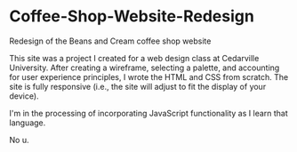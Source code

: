 # Coffee-Shop-Website-Redesign
Redesign of the Beans and Cream coffee shop website

This site was a project I created for a web design class at Cedarville University. After creating a wireframe, selecting a palette, and 
accounting for user experience principles, I wrote the HTML and CSS from scratch. The site is fully responsive (i.e., the site will adjust
to fit the display of your device).

I'm in the processing of incorporating JavaScript functionality as I learn that language.

No u.